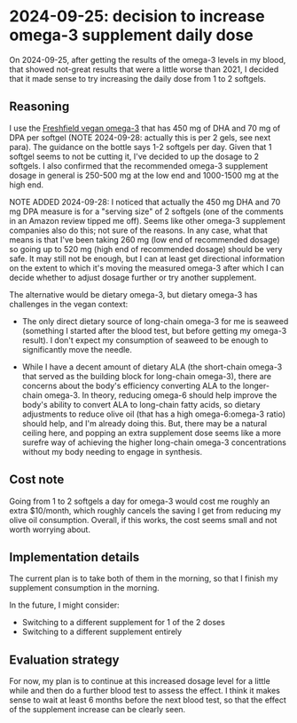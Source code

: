 # 2024-09-25: decision to increase omega-3 supplement daily dose

On 2024-09-25, after getting the results of the omega-3 levels in my
blood, that showed not-great results that were a little worse than
2021, I decided that it made sense to try increasing the daily dose
from 1 to 2 softgels.

## Reasoning

I use the [Freshfield vegan
omega-3](https://www.amazon.com/dp/B07H9GL3Y8) that has 450 mg of DHA
and 70 mg of DPA per softgel (NOTE 2024-09-28: actually this is per 2
gels, see next para). The guidance on the bottle says 1-2 softgels per
day. Given that 1 softgel seems to not be cutting it, I've decided to
up the dosage to 2 softgels. I also confirmed that the recommended
omega-3 supplement dosage in general is 250-500 mg at the low end and
1000-1500 mg at the high end.

NOTE ADDED 2024-09-28: I noticed that actually the 450 mg DHA and 70
mg DPA measure is for a "serving size" of 2 softgels (one of the
comments in an Amazon review tipped me off). Seems like other omega-3
supplement companies also do this; not sure of the reasons. In any
case, what that means is that I've been taking 260 mg (low end of
recommended dosage) so going up to 520 mg (high end of recommended
dosage) should be very safe. It may still not be enough, but I can at
least get directional information on the extent to which it's moving
the measured omega-3 after which I can decide whether to adjust dosage
further or try another supplement.

The alternative would be dietary omega-3, but dietary omega-3 has
challenges in the vegan context:

* The only direct dietary source of long-chain omega-3 for me is
  seaweed (something I started after the blood test, but before
  getting my omega-3 result). I don't expect my consumption of seaweed
  to be enough to significantly move the needle.

* While I have a decent amount of dietary ALA (the short-chain omega-3
  that served as the building block for long-chain omega-3), there are
  concerns about the body's efficiency converting ALA to the
  longer-chain omega-3. In theory, reducing omega-6 should help
  improve the body's ability to convert ALA to long-chain fatty acids,
  so dietary adjustments to reduce olive oil (that has a high
  omega-6:omega-3 ratio) should help, and I'm already doing this. But,
  there may be a natural ceiling here, and popping an extra supplement
  dose seems like a more surefre way of achieving the higher
  long-chain omega-3 concentrations without my body needing to engage
  in synthesis.

## Cost note

Going from 1 to 2 softgels a day for omega-3 would cost me roughly an
extra $10/month, which roughly cancels the saving I get from reducing
my olive oil consumption. Overall, if this works, the cost seems small
and not worth worrying about.

## Implementation details

The current plan is to take both of them in the morning, so that I
finish my supplement consumption in the morning.

In the future, I might consider:

* Switching to a different supplement for 1 of the 2 doses
* Switching to a different supplement entirely

## Evaluation strategy

For now, my plan is to continue at this increased dosage level for a
little while and then do a further blood test to assess the effect. I
think it makes sense to wait at least 6 months before the next blood
test, so that the effect of the supplement increase can be clearly
seen.
